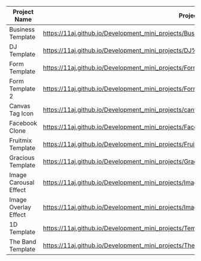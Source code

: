 | Project Name          | Project View Link |
| ----------------------| ------------------|
| Business Template     | https://11aj.github.io/Development_mini_projects/Business%20Template/index.html              |
| DJ Template           | https://11aj.github.io/Development_mini_projects/DJ%20Template/index.html                               |
| Form Template         | https://11aj.github.io/Development_mini_projects/Form%20Template/index.html                  |
| Form Template 2       | https://11aj.github.io/Development_mini_projects/Form%20Template%202/index.html              |
| Canvas Tag Icon       | https://11aj.github.io/Development_mini_projects/canvas%20tag/index.html                     |
| Facebook Clone        | https://11aj.github.io/Development_mini_projects/Facebook%20Clone/index.html                 |
| Fruitmix Template     | https://11aj.github.io/Development_mini_projects/Fruitmix%20Template/index.html              |
| Gracious Template     | https://11aj.github.io/Development_mini_projects/Gracious/index.html                                    |
| Image Carousal Effect | https://11aj.github.io/Development_mini_projects/Image%20Carousel/ok.html                    |
| Image Overlay Effect  | https://11aj.github.io/Development_mini_projects/Image%20Overlay%20effect/Image%20Overlay%20Effect.html |
| 1D Template           | https://11aj.github.io/Development_mini_projects/Template%201D/index.html                               |
| The Band Template     | https://11aj.github.io/Development_mini_projects/The%20Band/The%20Band.html                  |

